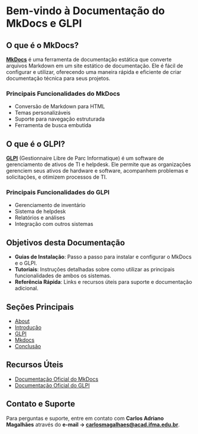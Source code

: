 # Bem-vindo à Documentação do MkDocs e GLPI

## O que é o MkDocs?

[**MkDocs**](https://www.mkdocs.org/) é uma ferramenta de documentação estática que converte arquivos Markdown em um site estático de documentação. Ele é fácil de configurar e utilizar, oferecendo uma maneira rápida e eficiente de criar documentação técnica para seus projetos.

### Principais Funcionalidades do MkDocs

- Conversão de Markdown para HTML
- Temas personalizáveis
- Suporte para navegação estruturada
- Ferramenta de busca embutida

## O que é o GLPI?

[**GLPI**](https://glpi-project.org/) (Gestionnaire Libre de Parc Informatique) é um software de gerenciamento de ativos de TI e helpdesk. Ele permite que as organizações gerenciem seus ativos de hardware e software, acompanhem problemas e solicitações, e otimizem processos de TI.

### Principais Funcionalidades do GLPI

- Gerenciamento de inventário
- Sistema de helpdesk
- Relatórios e análises
- Integração com outros sistemas

## Objetivos desta Documentação

- **Guias de Instalação**: Passo a passo para instalar e configurar o MkDocs e o GLPI.
- **Tutoriais**: Instruções detalhadas sobre como utilizar as principais funcionalidades de ambos os sistemas.
- **Referência Rápida**: Links e recursos úteis para suporte e documentação adicional.

## Seções Principais

- [About](about.md)
- [Introdução](intro.md)
- [GLPI](glpi.md)
- [Mkdocs](mkdocs.md)
- [Conclusão](conclusao.md)

## Recursos Úteis

- [Documentação Oficial do MkDocs](https://www.mkdocs.org/getting-started/)
- [Documentação Oficial do GLPI](https://glpi-project.org/documentation/)

## Contato e Suporte

Para perguntas e suporte, entre em contato com **Carlos Adriano Magalhães** através do **e-mail ->  carlosmagalhaes@acad.ifma.edu.br**.


